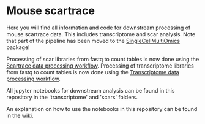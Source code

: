 # Mouse scartrace
Here you will find all information and code for downstream processing of mouse scartrace data. This includes transcriptome and scar analysis. Note that part of the pipeline has been moved to the [SingleCellMultiOmics](https://github.com/BuysDB/SingleCellMultiOmics) package!

Processing of scar libraries from fastq to count tables is now done using the [Scartrace data processing workflow](https://github.com/BuysDB/SingleCellMultiOmics/wiki/scartrace-data-processing).
Processing of transcriptome libraries from fastq to count tables is now done using the [Transcriptome data processing workflow](https://github.com/BuysDB/SingleCellMultiOmics/wiki/Transcriptome-data-processing).

All jupyter notebooks for downstream analysis can be found in this repository in the 'transcriptome' and 'scars' folders. 

An explanation on how to use the notebooks in this repository can be found in the wiki.
